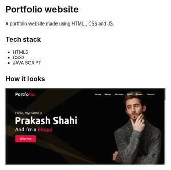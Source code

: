 # Portfolio website

A portfolio website made using HTML , CSS and JS.

## Tech stack 
- HTML5
- CSS3
- JAVA SCRIPT

## How it looks

![Preview](images/portfolio.png)
